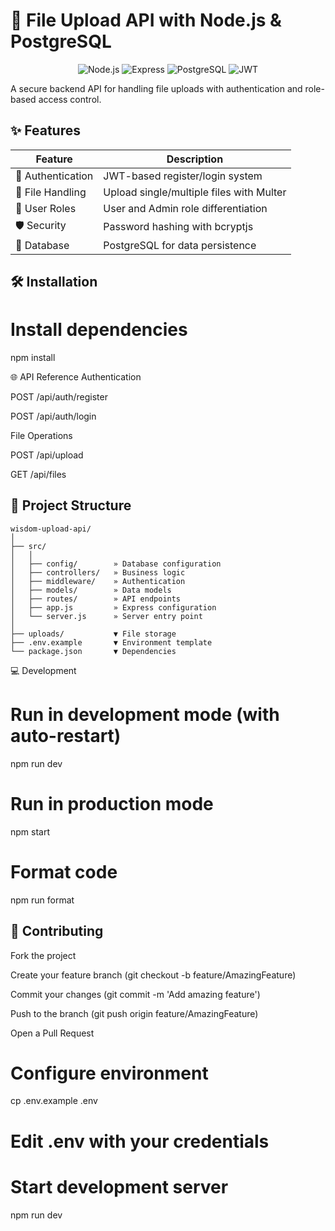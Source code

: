 # 🚀 File Upload API with Node.js & PostgreSQL

<div align="center">
  <img src="https://img.shields.io/badge/Node.js-18+-339933?logo=node.js&logoColor=white" alt="Node.js">
  <img src="https://img.shields.io/badge/Express-4.x-000000?logo=express&logoColor=white" alt="Express">
  <img src="https://img.shields.io/badge/PostgreSQL-15+-4169E1?logo=postgresql&logoColor=white" alt="PostgreSQL">
  <img src="https://img.shields.io/badge/JWT-Auth-000000?logo=json-web-tokens" alt="JWT">
</div>

A secure backend API for handling file uploads with authentication and role-based access control.

## ✨ Features

| Feature | Description |
|---------|-------------|
| 🔐 Authentication | JWT-based register/login system |
| 📁 File Handling | Upload single/multiple files with Multer |
| 👥 User Roles | User and Admin role differentiation |
| 🛡️ Security | Password hashing with bcryptjs |
| 💾 Database | PostgreSQL for data persistence |

## 🛠️ Installation

# Install dependencies
npm install

🌐 API Reference
Authentication

POST /api/auth/register

POST /api/auth/login

File Operations

POST /api/upload

GET /api/files

## 📁 Project Structure

```
wisdom-upload-api/
│
├── src/
│   │
│   ├── config/        » Database configuration
│   ├── controllers/   » Business logic
│   ├── middleware/    » Authentication
│   ├── models/        » Data models
│   ├── routes/        » API endpoints
│   ├── app.js         » Express configuration
│   └── server.js      » Server entry point
│
├── uploads/           ▼ File storage
├── .env.example       ▼ Environment template
└── package.json       ▼ Dependencies
```


💻 Development

# Run in development mode (with auto-restart)
npm run dev

# Run in production mode
npm start

# Format code
npm run format

## 🤝 Contributing

Fork the project

Create your feature branch (git checkout -b feature/AmazingFeature)

Commit your changes (git commit -m 'Add amazing feature')

Push to the branch (git push origin feature/AmazingFeature)

Open a Pull Request

# Configure environment
cp .env.example .env
# Edit .env with your credentials

# Start development server
npm run dev
